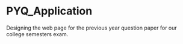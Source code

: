 # PYQ_Application
Designing the web page for the previous year question paper for our college semesters exam.
